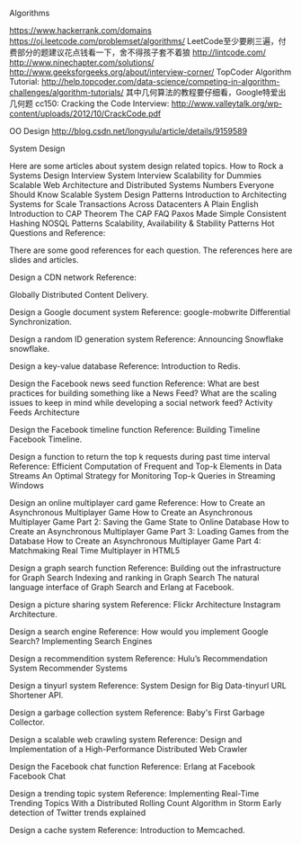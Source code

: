 Algorithms

https://www.hackerrank.com/domains 
https://oj.leetcode.com/problemset/algorithms/ LeetCode至少要刷三遍，付费部分的题建议花点钱看一下，舍不得孩子套不着狼
http://lintcode.com/ 
http://www.ninechapter.com/solutions/ 
http://www.geeksforgeeks.org/about/interview-corner/
TopCoder Algorithm Tutorial: http://help.topcoder.com/data-science/competing-in-algorithm-challenges/algorithm-tutorials/ 其中几何算法的教程要仔细看，Google特爱出几何题
   cc150: Cracking the Code Interview: http://www.valleytalk.org/wp-content/uploads/2012/10/CrackCode.pdf 

OO Design
http://blog.csdn.net/longyulu/article/details/9159589

System Design

Here are some articles about system design related topics.
How to Rock a Systems Design Interview
System Interview
Scalability for Dummies
Scalable Web Architecture and Distributed Systems
Numbers Everyone Should Know
Scalable System Design Patterns
Introduction to Architecting Systems for Scale
Transactions Across Datacenters
A Plain English Introduction to CAP Theorem
The CAP FAQ
Paxos Made Simple
Consistent Hashing
NOSQL Patterns
Scalability, Availability & Stability Patterns
Hot Questions and Reference:

There are some good references for each question. The references here are slides and articles.

Design a CDN network
Reference:

Globally Distributed Content Delivery.

Design a Google document system
Reference:
google-mobwrite
Differential Synchronization.

Design a random ID generation system
Reference:
Announcing Snowflake
snowflake.

Design a key-value database
Reference:
Introduction to Redis.

Design the Facebook news seed function
Reference:
What are best practices for building something like a News Feed?
What are the scaling issues to keep in mind while developing a social network feed?
Activity Feeds Architecture

Design the Facebook timeline function
Reference:
Building Timeline
Facebook Timeline.

Design a function to return the top k requests during past time interval
Reference:
Efficient Computation of Frequent and Top-k Elements in Data Streams
An Optimal Strategy for Monitoring Top-k Queries in Streaming Windows

Design an online multiplayer card game
Reference:
How to Create an Asynchronous Multiplayer Game
How to Create an Asynchronous Multiplayer Game Part 2: Saving the Game State to Online Database
How to Create an Asynchronous Multiplayer Game Part 3: Loading Games from the Database
How to Create an Asynchronous Multiplayer Game Part 4: Matchmaking
Real Time Multiplayer in HTML5

Design a graph search function
Reference:
Building out the infrastructure for Graph Search
Indexing and ranking in Graph Search
The natural language interface of Graph Search and Erlang at Facebook.

Design a picture sharing system
Reference:
Flickr Architecture
Instagram Architecture.

Design a search engine
Reference:
How would you implement Google Search?
Implementing Search Engines

Design a recommendition system
Reference:
Hulu’s Recommendation System
Recommender Systems

Design a tinyurl system
Reference:
System Design for Big Data-tinyurl
URL Shortener API.

Design a garbage collection system
Reference:
Baby's First Garbage Collector.

Design a scalable web crawling system
Reference:
Design and Implementation of a High-Performance Distributed Web Crawler

Design the Facebook chat function
Reference:
Erlang at Facebook
Facebook Chat

Design a trending topic system
Reference:
Implementing Real-Time Trending Topics With a Distributed Rolling Count Algorithm in Storm
Early detection of Twitter trends explained

Design a cache system
Reference:
Introduction to Memcached.


